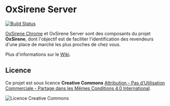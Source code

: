 # OxSirene Server

[![Build Status](https://dev.azure.com/michelcaradec/OxSirene-Server/_apis/build/status/michelcaradec.oxsirene-server?branchName=master)](https://dev.azure.com/michelcaradec/OxSirene-Server/_build/latest?definitionId=1&branchName=master)

[OxSirene Chrome](https://github.com/michelcaradec/oxsirene-chrome) et OxSirene Server sont des composants du projet **OxSirene**, dont l'objectif est de faciliter l'identification des revendeurs d'une place de marché les plus proches de chez vous.

Plus d'informations sur le [Wiki](https://github.com/michelcaradec/oxsirene-server/wiki).

## Licence

Ce projet est sous licence **Creative Commons** [Attribution - Pas d’Utilisation Commerciale - Partage dans les Mêmes Conditions 4.0 International](https://creativecommons.org/licenses/by-nc-sa/4.0/deed.fr).

![Licence Creative Commons](https://i.creativecommons.org/l/by-nc-sa/4.0/88x31.png)
